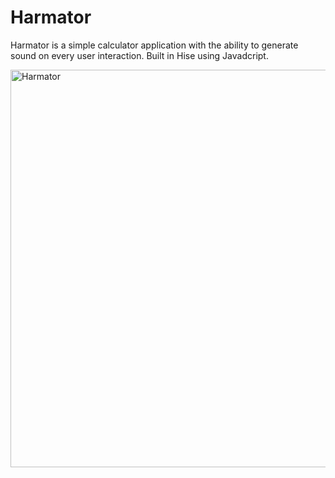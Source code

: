 # Harmator
Harmator is a simple calculator application with the ability to generate sound on every user interaction.
Built in Hise using Javadcript.

<img width="636" alt="Harmator" src="https://user-images.githubusercontent.com/81882275/165728250-91a388a2-ca15-47ed-a61f-42caf072f0cf.png">
